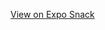 [View on Expo Snack]([PASTE_YOUR_SNACK_LINK_HERE](https://snack.expo.dev/@mennamabrouk/to-do-list))
